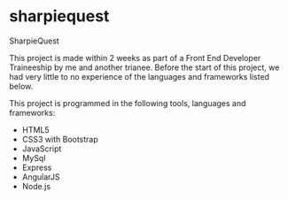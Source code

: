 # sharpiequest
SharpieQuest

This project is made within 2 weeks as part of a Front End Developer Traineeship by me and another trianee.
Before the start of this project, we had very little to no experience of the languages and frameworks listed below.

This project is programmed in the following tools, languages and frameworks:
- HTML5
- CSS3 with Bootstrap
- JavaScript
- MySql
- Express
- AngularJS
- Node.js
